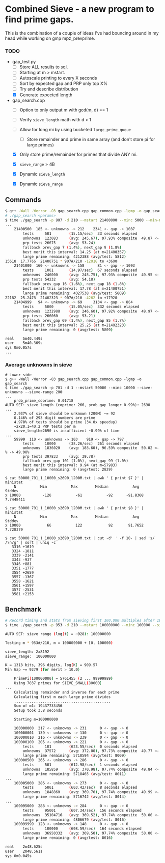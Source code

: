 # Combined Sieve - a new program to find prime gaps.

This is the combination of a couple of ideas I've had bouncing around in my
head while working on gmp mpz_prevprime.

### TODO

* gap_test.py
  * [ ] Store ALL results to sql.
  * [ ] Starting at m > mstart.
  * [ ] Autoscale printing to every X seconds
  * [ ] Sort by expected gap and PRP only top X%
  * [ ] Try and describe distribution
  * [x] Generate expected length
* gap_search.cpp
  * [ ] Option to only output m with gcd(m, d) == 1
  * [ ] Verify `sieve_length` math with d > 1
  * [ ] Allow for long mi by using bucketed `large_prime_queue`
    * [ ] Store remainder and prime in same array (and don't store pi for large primes)
  * [x] Only store prime/remainder for primes that divide ANY mi.
  * [x] `sieve_range` > 4B
  * [x] Dynamic `sieve_length`
  * [x] Dynamic `sieve_range`


## Commands

```bash
$ g++ -Wall -Werror -O3 gap_search.cpp gap_common.cpp -lgmp -o gap_search
# ./gap_search <params>
$ time ./gap_search -p 907 -d 210 --mstart 21400000 --minc 5000 --min-merit 16
...
	21400500  185 <- unknowns -> 212 	2341 <- gap -> 1087
	    tests     501        (15.15/sec)  33 seconds elapsed
	    unknowns  123083     (avg: 245.67), 97.93% composite  49.87 <- % -> 50.13%
	    prp tests 26675      (avg: 53.24)
	    fallback prev_gap 7 (1.4%), next_gap 9 (1.8%)
	    best merit this interval: 14.25 (at m=21400357)
	    large prime remaining: 4212388 (avg/test: 5812)
15618  17.7766  21400751 * 907#/210 -12018 to +3600
	21401000  160 <- unknowns -> 158 	  81 <- gap -> 1093
	    tests     1001       (14.97/sec)  67 seconds elapsed
	    unknowns  246000     (avg: 245.75), 97.93% composite  49.95 <- % -> 50.05%
	    prp tests 54232      (avg: 54.18)
	    fallback prev_gap 16 (1.6%), next_gap 18 (1.8%)
	    best merit this interval: 17.78 (at m=21400751)
	    large prime remaining: 4027538 (avg/test: 5809)
22182  25.2478  21402323 * 907#/210 -4262 to +17920
	21404999   94 <- unknowns -> 69  	3134 <- gap -> 864
	    tests     5000       (15.05/sec)  332 seconds elapsed
	    unknowns  1232988    (avg: 246.60), 97.92% composite  49.97 <- % -> 50.03%
	    prp tests 266060     (avg: 53.21)
	    fallback prev_gap 69 (1.4%), next_gap 85 (1.7%)
	    best merit this interval: 25.25 (at m=21402323)
	    large prime remaining: 0 (avg/test: 5809)

real	5m40.449s
user	5m40.369s
sys	0m0.057s
...


```

### Average unknowns in sieve
```
# Lower side
$ g++ -Wall -Werror -O3 gap_search.cpp gap_common.cpp -lgmp -o gap_search
$ time ./gap_search -p 701 -d 1 --mstart 50000 --minc 10000 --save-unknowns --sieve-range 200
...
	prob_prime_coprime: 0.01718
AUTO SET: sieve length (coprime: 266, prob_gap longer 0.99%): 2690
...
	2.937% of sieve should be unknown (200M) ~= 92
	0.146% of 293 digit numbers are prime
	4.978% of tests should be prime (34.0x speedup)
	~2x20.1=40.2 PRP tests per m
	sieve_length=2690 is insufficient ~0.99% of time
...
	59999  110 <- unknowns -> 103 	 919 <- gap -> 797
	    tests     10000      (38.26/sec)  261 seconds elapsed
	    unknowns  1836020    (avg: 183.60), 96.59% composite  50.02 <- % -> 49.98%
	    prp tests 397833     (avg: 39.78)
	    fallback prev_gap 101 (1.0%), next_gap 99 (1.0%)
	    best merit this interval: 9.94 (at m=57983)
	    large prime remaining: 0 (avg/test: 2829)

$ cat 50000_701_1_10000_s2690_l200M.txt | awk ' { print $7 }' | ministat
    N           Min           Max        Median           Avg        Stddev
x 10000          -120           -61           -92      -91.8368     7.7448411

$ cat 50000_701_1_10000_s2690_l200M.txt | awk ' { print $8 }' | ministat
    N           Min           Max        Median           Avg        Stddev
x 10000            66           122            92       91.7652      7.728379

$ cat 50000_701_1_10000_s2690_l200M.txt | cut -d' ' -f 10- | sed 's/ /\n/g' | sort | uniq -c
   3316 +1619
   3324 -1811
   3339 -2141
   3343 -937
   3346 +881
   3351 -1777
   3554 +2659
   3557 -1367
   3558 -1621
   3561 +1597
   3577 -2531
   3581 +2153
```


## Benchmark

```bash
# Record timing and stats from sieving first 100,000 multiples after 100M
$ time ./gap_search -p 953 -d 210 --mstart 100000000 --minc 100000 --sieve-only --sieve-length 8192

AUTO SET: sieve range (log(t) = ~928): 100000000

Testing m * 953#/210, m = 100000000 + [0, 100000)

sieve_length: 2x8192
sieve_range:  100000000

K = 1313 bits, 396 digits, log(K) = 909.57
Min Gap ~= 9279 (for merit > 10.0)

	PrimePi(100000000) = 5761455 (2 ... 99999989)
	Using 7837 primes for SIEVE_SMALL(80000)
...
	Calculating remainder and inverse for each prime
	Calculating first m each large prime divides
	............................................
	Sum of m1: 19437733456
	Setup took 3.8 seconds

	Starting m=100000000

	100000000  217 <- unknowns -> 231 	   0 <- gap -> 0
	100000001  139 <- unknowns -> 130 	   0 <- gap -> 0
	100000010  216 <- unknowns -> 239 	   0 <- gap -> 0
	100000100  205 <- unknowns -> 221 	   0 <- gap -> 0
	    tests     101        (623.55/sec)  0 seconds elapsed
	    unknowns  37572      (avg: 372.00), 97.73% composite  49.77 <- % -> 50.23%
	    large prime remaining: 5718594 (avg/test: 8009)
	100000500  265 <- unknowns -> 286 	   0 <- gap -> 0
	    tests     501        (612.98/sec)  1 seconds elapsed
	    unknowns  185859     (avg: 370.98), 97.74% composite  49.84 <- % -> 50.16%
	    large prime remaining: 5718465 (avg/test: 8011)
...
	100005000  286 <- unknowns -> 273 	   0 <- gap -> 0
	    tests     5001       (603.42/sec)  8 seconds elapsed
	    unknowns  1848860    (avg: 369.70), 97.74% composite  49.99 <- % -> 50.01%
	    large prime remaining: 5716742 (avg/test: 8014)
...
	100095000  288 <- unknowns -> 284 	   0 <- gap -> 0
	    tests     95001      (607.34/sec)  156 seconds elapsed
	    unknowns  35104716   (avg: 369.52), 97.74% composite  50.00 <- % -> 50.00%
	    large prime remaining: 4806679 (avg/test: 8016)
	100099999  128 <- unknowns -> 148 	   0 <- gap -> 0
	    tests     100000     (608.59/sec)  164 seconds elapsed
	    unknowns  36950332   (avg: 369.50), 97.74% composite  50.00 <- % -> 50.00%
	    large prime remaining: 0 (avg/test: 8016)

real	2m48.625s
user	2m48.561s
sys	0m0.045s
```

